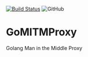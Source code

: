 [![Build Status](https://travis-ci.com/jmizell/GoMITMProxy.svg?branch=master)](https://travis-ci.com/jmizell/GoMITMProxy) ![GitHub](https://img.shields.io/github/license/jmizell/GoMITMProxy.svg?color=00ff00)

# GoMITMProxy
Golang Man in the Middle Proxy
